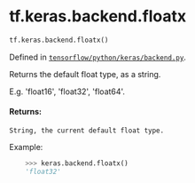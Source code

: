 <div itemscope itemtype="http://developers.google.com/ReferenceObject">
<meta itemprop="name" content="tf.keras.backend.floatx" />
<meta itemprop="path" content="Stable" />
</div>

# tf.keras.backend.floatx

``` python
tf.keras.backend.floatx()
```



Defined in [`tensorflow/python/keras/backend.py`](https://www.tensorflow.org/code/tensorflow/python/keras/backend.py).

Returns the default float type, as a string.

E.g. 'float16', 'float32', 'float64'.

#### Returns:

    String, the current default float type.

Example:
```python
    >>> keras.backend.floatx()
    'float32'
```